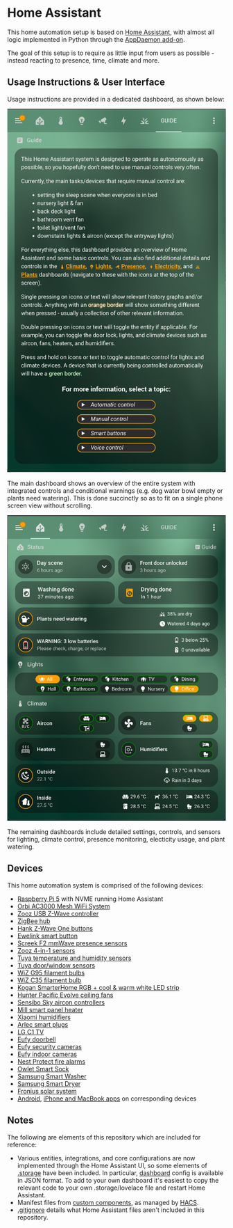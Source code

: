 # Home Assistant

This home automation setup is based on [Home Assistant](https://www.home-assistant.io), with almost all logic implemented in Python through the [AppDaemon add-on](https://github.com/hassio-addons/addon-appdaemon).

The goal of this setup is to require as little input from users as possible - instead reacting to presence, time, climate and more.

## Usage Instructions & User Interface

Usage instructions are provided in a dedicated dashboard, as shown below:

![Guide](ui-screenshots/guide.png "Guide")

The main dashboard shows an overview of the entire system with integrated controls and conditional warnings (e.g. dog water bowl empty or plants need watering). This is done succinctly so as to fit on a single phone screen view without scrolling.

![Overview](ui-screenshots/overview.png "Overview")

The remaining dashboards include detailed settings, controls, and sensors for lighting, climate control, presence monitoring, electicity usage, and plant watering.

## Devices

This home automation system is comprised of the following devices:

- [Raspberry Pi 5](https://www.raspberrypi.com/products/raspberry-pi-5/) with NVME running Home Assistant
- [Orbi AC3000 Mesh WiFi System](https://www.netgear.com/home/wifi/mesh/rbk50)
- [Zooz USB Z-Wave controller](https://www.getzooz.com/zooz-zst10-s2-stick)
- [ZigBee hub](https://www.aliexpress.com/item/1005006592375647.html)
- [Hank Z-Wave One buttons](https://www.simplysmart123.com/buttons/hank-z-wave-plus-one-button-scene-controller)
- [Ewelink smart button](https://www.aliexpress.com/item/1005006766811512.html)
- [Screek F2 mmWave presence sensors](https://docs.screek.io/f2)
- [Zooz 4-in-1 sensors](https://www.getzooz.com/zooz-zse40-4-in-1-sensor)
- [Tuya temperature and humidity sensors](https://www.aliexpress.com/item/1005006534648116.html)
- [Tuya door/window sensors](https://www.aliexpress.com/item/1005006128680908.html)
- [WiZ G95 filament bulbs](https://www.wizconnected.com/en-au/p/filament-bulb-filament-globe-amber-50w-g95-e27/8718699786793)
- [WiZ C35 filament bulb](https://www.wizconnected.com/en-au/p/filament-bulb-filament-candle-amber-25w-c35-e14/8718699787257)
- [Kogan SmarterHome RGB + cool & warm white LED strip](https://www.kogan.com/au/buy/kogan-smarterhometm-ip68-colour-whites-smart-led-light-strip-5m-kogan)
- [Hunter Pacific Evolve ceiling fans](https://www.hunterpacificinternational.com/smart-wifi-module)
- [Sensibo Sky aircon controllers](https://sensibo.com/products/sensibo-sky)
- [Mill smart panel heater](https://millnorway.com/product/mill-invisible-panel-heater-600-watt)
- [Xiaomi humidifiers](https://www.mi.com/global/product/xiaomi-smart-humidifier-2)
- [Arlec smart plugs](https://www.bunnings.com.au/arlec-grid-connect-smart-plug-in-socket-with-energy-meter-4-pack_p0273368)
- [LG C1 TV](https://www.lg.com/au/tvs/lg-oled65c1ptb)
- [Eufy doorbell](https://myeufy.com.au/eufy-video-doorbell-battery-powered.html)
- [Eufy security cameras](https://myeufy.com.au/eufy-cam-2c-pro-2k-2-camera-set.html)
- [Eufy indoor cameras](https://myeufy.com.au/indoor-cam-2k.html)
- [Nest Protect fire alarms](https://store.google.com/au/product/nest_protect_2nd_gen)
- [Owlet Smart Sock](https://owletcare.com.au/products/owlet-smart-sock)
- [Samsung Smart Washer](https://www.samsung.com/au/washers-and-dryers/washing-machines/8kg-smart-ai-front-load-washer-ww85t554daw-ww85t554daw-sa)
- [Samsung Smart Dryer](https://www.samsung.com/au/washers-and-dryers/dryers/8kg-smart-ai-heat-pump-dryer-dv80t5420aw-dv80t5420aw-sa)
- [Fronius solar system](https://www.fronius.com/en-au/australia/solar-energy/installers-partners/technical-data/all-products/inverters/fronius-primo-gen24/fronius-primo-gen24-6-0)
- [Android](https://play.google.com/store/apps/details?id=io.homeassistant.companion.android), [iPhone and MacBook apps](https://apps.apple.com/us/app/home-assistant/id1099568401) on corresponding devices

## Notes

The following are elements of this repository which are included for reference:

- Various entities, integrations, and core configurations are now implemented through the Home Assistant UI, so some elements of [.storage](.storage) have been included. In particular, [dashboard](.storage/lovelace) config is available in JSON format. To add to your own dashboard it's easiest to copy the relevant code to your own .storage/lovelace file and restart Home Assistant.
- Manifest files from [custom components](custom_components), as managed by [HACS](https://hacs.xyz).
- [.gitignore](.gitignore) details what Home Assistant files aren't included in this repository.
